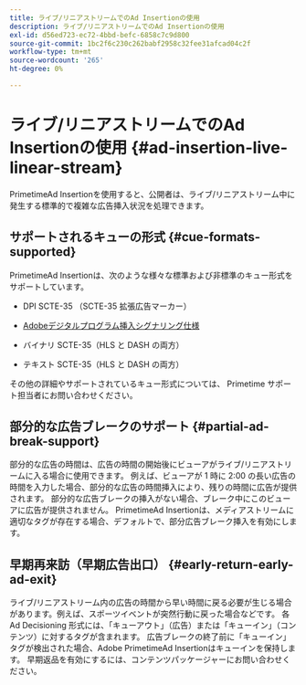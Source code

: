 ```yaml
---
title: ライブ/リニアストリームでのAd Insertionの使用
description: ライブ/リニアストリームでのAd Insertionの使用
exl-id: d56ed723-ec72-4bbd-befc-6858c7c9d800
source-git-commit: 1bc2f6c230c262babf2958c32fee31afcad04c2f
workflow-type: tm+mt
source-wordcount: '265'
ht-degree: 0%

---
```


# ライブ/リニアストリームでのAd Insertionの使用 {#ad-insertion-live-linear-stream}

PrimetimeAd Insertionを使用すると、公開者は、ライブ/リニアストリーム中に発生する標準的で複雑な広告挿入状況を処理できます。

## サポートされるキューの形式 {#cue-formats-supported}

PrimetimeAd Insertionは、次のような様々な標準および非標準のキュー形式をサポートしています。

* DPI SCTE-35 （SCTE-35 拡張広告マーカー）

* [Adobeデジタルプログラム挿入シグナリング仕様](assets/PrimetimeDigitalProgramInsertionSignalingSpecification.pdf)

* バイナリ SCTE-35（HLS と DASH の両方）

* テキスト SCTE-35（HLS と DASH の両方）

その他の詳細やサポートされているキュー形式については、 Primetime サポート担当者にお問い合わせください。

## 部分的な広告ブレークのサポート {#partial-ad-break-support}

部分的な広告の時間は、広告の時間の開始後にビューアがライブ/リニアストリームに入る場合に使用できます。  例えば、ビューアが 1 時に 2:00 の長い広告の時間を入力した場合、部分的な広告の時間挿入により、残りの時間に広告が提供されます。 部分的な広告ブレークの挿入がない場合、ブレーク中にこのビューアに広告が提供されません。 PrimetimeAd Insertionは、メディアストリームに適切なタグが存在する場合、デフォルトで、部分広告ブレーク挿入を有効にします。

## 早期再来訪（早期広告出口） {#early-return-early-ad-exit}

ライブ/リニアストリーム内の広告の時間から早い時間に戻る必要が生じる場合があります。例えば、スポーツイベントが突然行動に戻った場合などです。 各 Ad Decisioning 形式には、「キューアウト」（広告）または「キューイン」（コンテンツ）に対するタグが含まれます。  広告ブレークの終了前に「キューイン」タグが検出された場合、Adobe PrimetimeAd Insertionはキューインを保持します。  早期返品を有効にするには、コンテンツパッケージャーにお問い合わせください。
